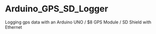 # Arduino_GPS_SD_Logger
Logging gps data with an Arduino UNO / $8 GPS Module / SD Shield with Ethernet
